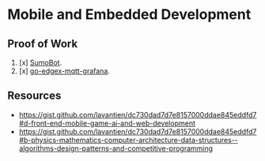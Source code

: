 # Mobile and Embedded Development

## Proof of Work

1. [x] [SumoBot](https://github.com/lavantien/sumobot).
2. [x] [go-edgex-mqtt-grafana](https://github.com/lavantien/go-edgex-mqtt-graphana).

## Resources

- <https://gist.github.com/lavantien/dc730dad7d7e8157000ddae845eddfd7#d-front-end-mobile-game-ai-and-web-development>
- <https://gist.github.com/lavantien/dc730dad7d7e8157000ddae845eddfd7#b-physics-mathematics-computer-architecture-data-structures--algorithms-design-patterns-and-competitive-programming>
